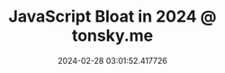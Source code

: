 ---
date: 2024-02-28 03:01:52.417726
link:
  source: web
  source_url: https://roytang.net
  text: JavaScript Bloat in 2024 @ tonsky.me
  url: https://tonsky.me/blog/js-bloat/
source: web
syndicated:
- type: mastodon
  url: https://indieweb.social/users/roytang/statuses/112006877262355295
tags:
- javascript
- web
title: JavaScript Bloat in 2024 @ tonsky.me
---